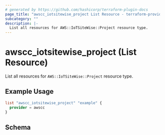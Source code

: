 ```yaml
---
# generated by https://github.com/hashicorp/terraform-plugin-docs
page_title: "awscc_iotsitewise_project List Resource - terraform-provider-awscc"
subcategory: ""
description: |-
  List all resources for AWS::IoTSiteWise::Project resource type.
---
```


# awscc_iotsitewise_project (List Resource)

List all resources for `AWS::IoTSiteWise::Project` resource type.

## Example Usage

```terraform
list "awscc_iotsitewise_project" "example" {
  provider = awscc
}
```

<!-- schema generated by tfplugindocs -->
## Schema
